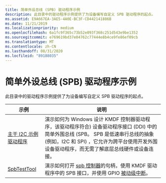 ```yaml
---
title: 简单外设总线 (SPB) 驱动程序示例
description: 此目录中的驱动程序示例提供了为设备编写自定义 SPB 驱动程序的起点。
ms.assetid: E9A667EA-3AE5-4A0E-BC3F-CD442141886B
ms.date: 11/21/2019
ms.localizationpriority: medium
ms.openlocfilehash: 6a1fc9f365c73b52e093f368c251d543e9be1352
ms.sourcegitcommit: e769619bd37e04762c77444e8b4ce9fe86ef09cb
ms.translationtype: MT
ms.contentlocale: zh-CN
ms.lasthandoff: 08/31/2020
ms.locfileid: "89188035"
---
```

# <a name="simple-peripheral-bus-spb-driver-samples"></a>简单外设总线 (SPB) 驱动程序示例

此目录中的驱动程序示例提供了为设备编写自定义 SPB 驱动程序的起点。

| 示例 | 说明 |
| --- | --- |
| [主干 I2C 示例驱动程序](/samples/microsoft/windows-driver-samples/skeleton-i2c-sample-driver) | 演示如何为 Windows 设计 KMDF 控制器驱动程序，该驱动程序符合) 设备驱动程序接口 (DDI) 中的简单外围总线 (SPB。 SPB 是低速串行总线的抽象 (例如，I2C 和 SPI) ，它允许为跨平台使用开发外围设备驱动程序，而无需了解底层总线硬件或设备连接。 |
| [SpbTestTool](/samples/microsoft/windows-driver-samples/spbtesttool) | 演示如何打开 [spb 控制器](../spb/spb-controller-drivers.md)的句柄，使用 KMDF 驱动程序中的 SPB 接口，并使用 GPIO [被动级中断](../wdf/supporting-passive-level-interrupts.md)。 |